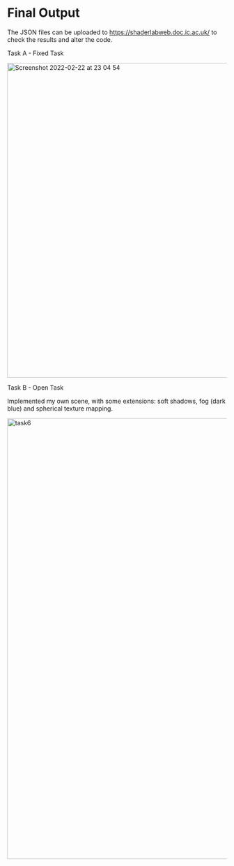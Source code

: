 # Final Output

The JSON files can be uploaded to https://shaderlabweb.doc.ic.ac.uk/ to check the results and alter the code.

Task A - Fixed Task

<img width="721" alt="Screenshot 2022-02-22 at 23 04 54" src="https://user-images.githubusercontent.com/78087643/155234515-f1f9ff9c-dc91-4371-b081-9f619f773108.png">

Task B - Open Task

Implemented my own scene, with some extensions: soft shadows, fog (dark blue) and spherical texture mapping.

<img width="1010" alt="task6" src="https://user-images.githubusercontent.com/78087643/157961164-124e1e0a-947e-4bf2-bc65-b038ca01f26f.png">
